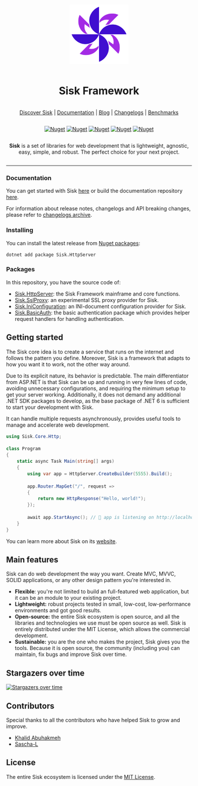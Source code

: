 ﻿<div align="center" style="display:grid;place-items:center;">
  <p>
      <a href="https://sisk.proj.pw/" target="_blank"><img width="160" src="./.github/Icon.png"></a>
  </p>
  <h1>Sisk Framework</h1>

  [Discover Sisk](https://www.sisk-framework.org/)
  | [Documentation](https://docs.sisk-framework.org/)
  | [Blog](https://blog.sisk-framework.org/)
  | [Changelogs](https://github.com/sisk-http/archive/tree/master/changelogs)
  | [Benchmarks](https://github.com/sisk-http/benchmarks)

  <div>

  <a href="">[![Nuget](https://img.shields.io/nuget/dt/Sisk.HttpServer?logo=nuget)](https://www.nuget.org/packages/Sisk.HttpServer/)</a>
  <a href="">[![Nuget](https://img.shields.io/nuget/v/Sisk.HttpServer?label=last%20version)](https://www.nuget.org/packages/Sisk.HttpServer/)</a>
  <a href="">[![Nuget](https://img.shields.io/github/license/sisk-http/core)](https://github.com/sisk-http/core/blob/master/LICENSE.txt)</a>
  <a href="">[![Nuget](https://img.shields.io/badge/.net_version-8_|_9-purple?logo=dotnet)](#)</a>
  <a href="">[![Nuget](https://img.shields.io/badge/platform-win%20|%20unix%20|%20osx-orange.svg)](#)</a>

  </div>

  **Sisk** is a set of libraries for web development that is lightweight, agnostic, easy, simple, and robust. The perfect choice for your next project.

</div>

------


### Documentation

You can get started with Sisk [here](https://docs.sisk-framework.org/) or build the documentation repository [here](https://github.com/sisk-http/docs).

For information about release notes, changelogs and API breaking changes, please refer to [changelogs archive](https://github.com/sisk-http/archive/tree/master/changelogs).

### Installing

You can install the latest release from [Nuget packages](https://www.nuget.org/packages/Sisk.HttpServer/):

```
dotnet add package Sisk.HttpServer
```

### Packages

In this repository, you have the source code of:

  - [Sisk.HttpServer](src): the Sisk Framework mainframe and core functions.
  - [Sisk.SslProxy](extensions/Sisk.SslProxy): an experimental SSL proxy provider for Sisk.
  - [Sisk.IniConfiguration](extensions/Sisk.IniConfiguration): an INI-document configuration provider for Sisk.
  - [Sisk.BasicAuth](extensions/Sisk.BasicAuth): the basic authentication package which provides helper request handlers for handling authentication.

## Getting started

The Sisk core idea is to create a service that runs on the internet and follows the pattern you define. Moreover, Sisk is a framework that adapts to how you want it to work, not the other way around.

Due to its explicit nature, its behavior is predictable. The main differentiator from ASP.NET is that Sisk can be up and running in very few lines of code, avoiding unnecessary configurations, and requiring the minimum setup to get your server working. Additionally, it does not demand any additional .NET SDK packages to develop, as the base package of .NET 6 is sufficient to start your development with Sisk.

It can handle multiple requests asynchronously, provides useful tools to manage and accelerate web development.

```c#
using Sisk.Core.Http;

class Program
{
    static async Task Main(string[] args)
    {
        using var app = HttpServer.CreateBuilder(5555).Build();

        app.Router.MapGet("/", request =>
        {
            return new HttpResponse("Hello, world!");
        });

        await app.StartAsync(); // 🚀 app is listening on http://localhost:5555/
    }
}
```

You can learn more about Sisk on its [website](https://www.sisk-framework.org/).

## Main features

Sisk can do web development the way you want. Create MVC, MVVC, SOLID applications, or any other design pattern you're interested in.

- **Flexible**: you're not limited to build an full-featured web application, but it can be an module to your existing project.
- **Lightweight:** robust projects tested in small, low-cost, low-performance environments and got good results.
- **Open-source:** the entire Sisk ecosystem is open source, and all the libraries and technologies we use must be open source as well. Sisk is entirely distributed under the MIT License, which allows the commercial development.
- **Sustainable:** you are the one who makes the project, Sisk gives you the tools. Because it is open source, the community (including you) can maintain, fix bugs and improve Sisk over time.

## Stargazers over time

[![Stargazers over time](https://starchart.cc/sisk-http/core.svg?variant=light)](https://starchart.cc/sisk-http/core)

## Contributors

Special thanks to all the contributors who have helped Sisk to grow and improve.

- [Khalid Abuhakmeh](https://github.com/khalidabuhakmeh)
- [Sascha-L](https://github.com/Sascha-L)

## License

The entire Sisk ecosystem is licensed under the [MIT License](https://sisk.project-principium.dev/license).

